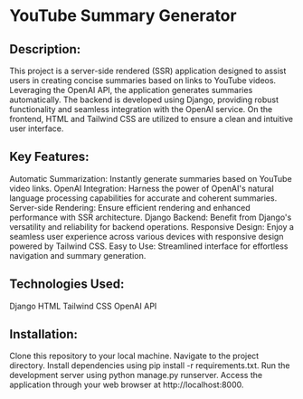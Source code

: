 # YouTube Summary Generator

## Description:

This project is a server-side rendered (SSR) application designed to assist users in creating concise summaries based on links to YouTube videos. Leveraging the OpenAI API, the application generates summaries automatically. The backend is developed using Django, providing robust functionality and seamless integration with the OpenAI service. On the frontend, HTML and Tailwind CSS are utilized to ensure a clean and intuitive user interface.

## Key Features:

Automatic Summarization: Instantly generate summaries based on YouTube video links.
OpenAI Integration: Harness the power of OpenAI's natural language processing capabilities for accurate and coherent summaries.
Server-side Rendering: Ensure efficient rendering and enhanced performance with SSR architecture.
Django Backend: Benefit from Django's versatility and reliability for backend operations.
Responsive Design: Enjoy a seamless user experience across various devices with responsive design powered by Tailwind CSS.
Easy to Use: Streamlined interface for effortless navigation and summary generation.

## Technologies Used:

Django
HTML
Tailwind CSS
OpenAI API

## Installation:

Clone this repository to your local machine.
Navigate to the project directory.
Install dependencies using pip install -r requirements.txt.
Run the development server using python manage.py runserver.
Access the application through your web browser at http://localhost:8000.
